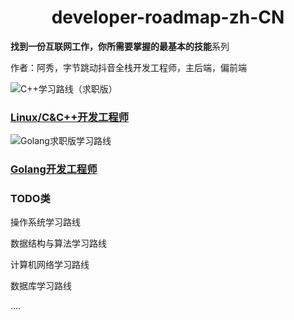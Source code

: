 # <h1 align="center">developer-roadmap-zh-CN</h1>


**找到一份互联网工作，你所需要掌握的最基本的技能**系列

作者：阿秀，字节跳动抖音全栈开发工程师，主后端，偏前端

![C++学习路线（求职版）](https://cdn.jsdelivr.net/gh/forthespada/mediaImage3//image/202110012030114.png)

### [Linux/C&C++开发工程师](./docs/C++求职版学习路线.md)



![Golang求职版学习路线](https://cdn.jsdelivr.net/gh/forthespada/mediaImage3//image/202112012147950.png)

### [Golang开发工程师](./docs/Golang求职版学习路线.md)



### TODO类

操作系统学习路线

数据结构与算法学习路线

计算机网络学习路线

数据库学习路线

....



